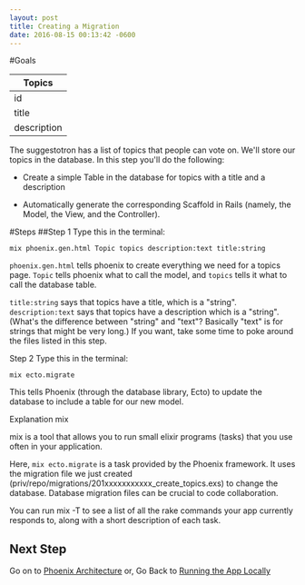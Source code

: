 ```yaml
---
layout: post
title: Creating a Migration
date: 2016-08-15 00:13:42 -0600
---
```


#Goals
<table class="model-diagram">
<thead><tr><th>Topics</th></tr></thead>
<tbody>
<tr><td>id</td></tr>
<tr><td>title</td></tr>
<tr><td>description</td></tr>
</tbody>
</table>

The suggestotron has a list of topics that people can vote on. We'll store our topics in the database. In this step you'll do the following:

* Create a simple Table in the database for topics with a title and a description

* Automatically generate the corresponding Scaffold in Rails (namely, the Model, the View, and the Controller).

#Steps
##Step 1
Type this in the terminal:
```
mix phoenix.gen.html Topic topics description:text title:string
```
`phoenix.gen.html` tells phoenix to create everything we need for a topics page. `Topic` tells phoenix what to call the model, and `topics` tells it what to call the database table.

`title:string` says that topics have a title, which is a "string".
`description:text` says that topics have a description which is a "string". (What's the difference between "string" and "text"? Basically "text" is for strings that might be very long.)
If you want, take some time to poke around the files listed in this step.

Step 2
Type this in the terminal:
```
mix ecto.migrate
```
This tells Phoenix (through the database library, Ecto) to update the database to include a table for our new model.

Explanation
mix

mix is a tool that allows you to run small elixir programs (tasks) that you use often in your application.

Here, `mix ecto.migrate` is a task provided by the Phoenix framework. It uses the migration file we just created (priv/repo/migrations/201xxxxxxxxxxx_create_topics.exs) to change the database. Database migration files can be crucial to code collaboration.

You can run mix -T to see a list of all the rake commands your app currently responds to, along with a short description of each task.

## Next Step
Go on to [Phoenix Architecture](07-phoenix-architecture.html)
or,
Go Back to [Running the App Locally](05-running-the-application-locally.html)
